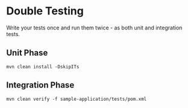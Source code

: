 # Double Testing

Write your tests once and run them twice - as both unit and integration tests.

## Unit Phase
```
mvn clean install -DskipITs
```

## Integration Phase
```
mvn clean verify -f sample-application/tests/pom.xml
```
